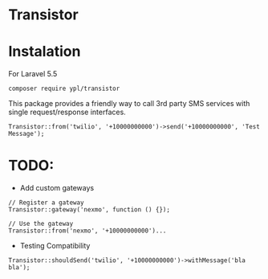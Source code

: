 # Transistor

# Instalation
For Laravel 5.5
```
composer require ypl/transistor
```

This package provides a friendly way to call 3rd party SMS services with single request/response interfaces.

```
Transistor::from('twilio', '+10000000000')->send('+10000000000', 'Test Message');
```
# TODO:
* Add custom gateways
```
// Register a gateway
Transistor::gateway('nexmo', function () {});

// Use the gateway
Transistor::from('nexmo', '+10000000000')...
```
* Testing Compatibility
```
Transistor::shouldSend('twilio', '+10000000000')->withMessage('bla bla');
```
